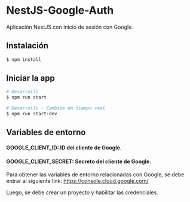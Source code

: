 # NestJS-Google-Auth
Aplicación NestJS con inicio de sesión con Google.

## Instalación

```bash
$ npm install
```

## Iniciar la app

```bash
# Desarrollo
$ npm run start

# Desarrollo - Cambios en tiempo real
$ npm run start:dev
```

## Variables de entorno
#### **GOOGLE_CLIENT_ID:** ID del cliente de Google.
#### **GOOGLE_CLIENT_SECRET:** Secreto del cliente de Google.

Para obtener las variables de entorno relacionadas con Google, se debe entrar al siguiente link: https://console.cloud.google.com/

Luego, se debe crear un proyecto y habilitar las credenciales.


